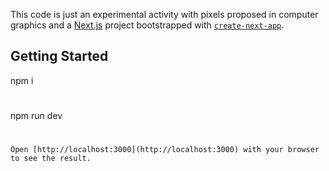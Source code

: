 This code is just an experimental activity with pixels proposed in computer graphics and a [Next.js](https://nextjs.org/) project bootstrapped with [`create-next-app`](https://github.com/vercel/next.js/tree/canary/packages/create-next-app).


## Getting Started
npm i
#
npm run dev
#
```
Open [http://localhost:3000](http://localhost:3000) with your browser to see the result.
